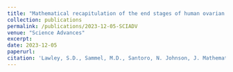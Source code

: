 ```yaml
---
title: "Mathematical recapitulation of the end stages of human ovarian aging."
collection: publications
permalink: /publications/2023-12-05-SCIADV
venue: "Science Advances"
excerpt:
date: 2023-12-05
paperurl:
citation: 'Lawley, S.D., Sammel, M.D., Santoro, N. Johnson, J. Mathematical recapitulation of the end stages of human ovarian aging. Manuscript in press, Science Advances (2023).'
---
```

